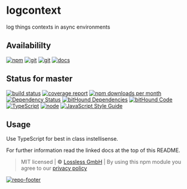 # logcontext
log things contexts in async environments

## Availabililty
[![npm](https://pushrocks.gitlab.io/assets/repo-button-npm.svg)](https://www.npmjs.com/package/logcontext)
[![git](https://pushrocks.gitlab.io/assets/repo-button-git.svg)](https://GitLab.com/pushrocks/logcontext)
[![git](https://pushrocks.gitlab.io/assets/repo-button-mirror.svg)](https://github.com/pushrocks/logcontext)
[![docs](https://pushrocks.gitlab.io/assets/repo-button-docs.svg)](https://pushrocks.gitlab.io/logcontext/)

## Status for master
[![build status](https://GitLab.com/pushrocks/logcontext/badges/master/build.svg)](https://GitLab.com/pushrocks/logcontext/commits/master)
[![coverage report](https://GitLab.com/pushrocks/logcontext/badges/master/coverage.svg)](https://GitLab.com/pushrocks/logcontext/commits/master)
[![npm downloads per month](https://img.shields.io/npm/dm/logcontext.svg)](https://www.npmjs.com/package/logcontext)
[![Dependency Status](https://david-dm.org/pushrocks/logcontext.svg)](https://david-dm.org/pushrocks/logcontext)
[![bitHound Dependencies](https://www.bithound.io/github/pushrocks/logcontext/badges/dependencies.svg)](https://www.bithound.io/github/pushrocks/logcontext/master/dependencies/npm)
[![bitHound Code](https://www.bithound.io/github/pushrocks/logcontext/badges/code.svg)](https://www.bithound.io/github/pushrocks/logcontext)
[![TypeScript](https://img.shields.io/badge/TypeScript-2.x-blue.svg)](https://nodejs.org/dist/latest-v6.x/docs/api/)
[![node](https://img.shields.io/badge/node->=%206.x.x-blue.svg)](https://nodejs.org/dist/latest-v6.x/docs/api/)
[![JavaScript Style Guide](https://img.shields.io/badge/code%20style-standard-brightgreen.svg)](http://standardjs.com/)

## Usage
Use TypeScript for best in class instellisense.

For further information read the linked docs at the top of this README.

> MIT licensed | **&copy;** [Lossless GmbH](https://lossless.gmbh)
| By using this npm module you agree to our [privacy policy](https://lossless.gmbH/privacy.html)

[![repo-footer](https://pushrocks.gitlab.io/assets/repo-footer.svg)](https://push.rocks)
